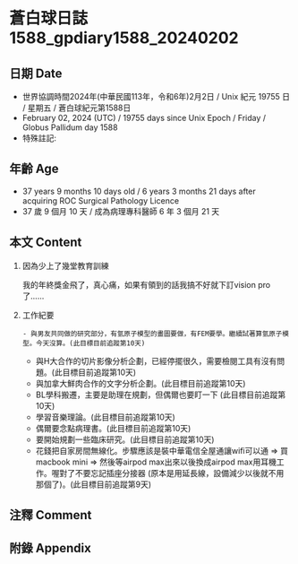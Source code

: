 [_metadata_:encoding]: - "utf-8"
[_metadata_:language]: - "zh-Hant-TW"
[_metadata_:fileformat]: - "markdown"
[_metadata_:MIME_type]: - "text/plain"
[_metadata_:markdown_version]: - "commonmark version 0.30"
[_metadata_:markdown_spec]: - "https://spec.commonmark.org/0.30/"

# 蒼白球日誌1588_gpdiary1588_20240202 #

## 日期 Date ##

* 世界協調時間2024年(中華民國113年，令和6年)2月2日 / Unix 紀元 19755 日 / 星期五 / 蒼白球紀元第1588日
* February 02, 2024 (UTC) / 19755 days since Unix Epoch / Friday / Globus Pallidum day 1588
* 特殊註記:

## 年齡 Age ##

* 37 years 9 months 10 days old / 6 years 3 months 21 days after acquiring ROC Surgical Pathology Licence
* 37 歲 9 個月 10 天 / 成為病理專科醫師 6 年 3 個月 21 天

## 本文 Content ##

1. 因為少上了幾堂教育訓練

    我的年終獎金飛了，真心痛，如果有領到的話我搞不好就下訂vision pro了......
    
2. 工作紀要

       - 與男友共同做的研究部分，有氫原子模型的畫圖要做，有FEM要學。繼續試著算氫原子模型。今天沒算。(此目標目前追蹤第10天)
   - 與H大合作的切片影像分析企劃，已經停擺很久，需要檢閱工具有沒有問題。(此目標目前追蹤第10天)
   - 與加拿大鮮肉合作的文字分析企劃。(此目標目前追蹤第10天)
   - BL學科搬遷，主要是助理在規劃，但偶爾也要盯一下 (此目標目前追蹤第10天)
   - 學習音樂理論。(此目標目前追蹤第10天)
   - 偶爾要念點病理書。(此目標目前追蹤第10天)
   - 要開始規劃一些臨床研究。(此目標目前追蹤第10天)
   - 花錢把自家房間無線化。步驟應該是裝中華電信全屋通讓wifi可以通 => 買macbook mini => 然後等airpod max出來以後換成airpod max用耳機工作。喔對了不要忘記插座分接器 (原本是用延長線，設備減少以後就不用那個了)。(此目標目前追蹤第9天)


## 注釋 Comment ##


## 附錄 Appendix ##

